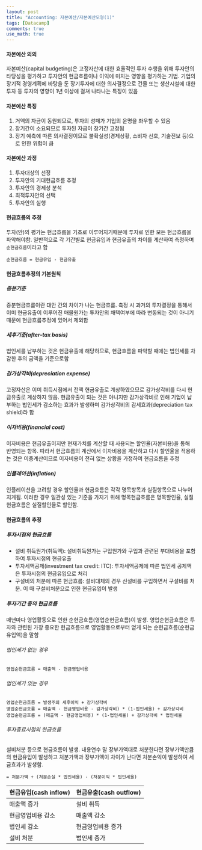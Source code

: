```yaml
---
layout: post
title: "Accounting: 자본예산/자본예산모형(1)"
tags: [Datacamp]
comments: true
use_math: true
---
```


#### 자본예산 의의
자본예산(capital budgeting)은 고정자산에 대한 효율적인 투자 수행을 위해 투자안의 타당성을 평가하고 투자안의 현금흐름이나 이익에 미치는 영향을 평가하는 기법. 기업의 장기적 경영계획에 바탕을 둔 장기투자에 대한 의사결정으로 건물 또는 생산시설에 대한 투자 등 투자의 영향이 1년 이상에 걸쳐 나타나는 특징이 있음

#### 자본예산 특징
1. 거액의 자금이 동원되므로, 투자의 성패가 기업의 운명을 좌우할 수 있음
2. 장기간이 소요되므로 투자된 자금이 장기간 고정됨
3. 장기 예측에 따른 의사결정이므로 불확실성(경제상황, 소비자 선호, 기술진보 등)으로 인한 위험이 큼

#### 자본예산 과정
1. 투자대상의 선정
2. 투자안의 기대현금흐름 추정
3. 투자안의 경제성 분석
4. 최적투자안의 선택
5. 투자안의 실행

#### 현금흐름의 추정
투자(안)의 평가는 현금흐름을 기초로 이루어지기때문에 투자로 인한 모든 현금흐름을 파악해야함. 일반적으로 각 기간별로 현금유입과 현금유출의 차이를 계산하여 측정하며 `순현금흐름`이라고 함

`순현금흐름 = 현금유입 - 현금유출`

#### 현금흐름추정의 기본원칙
##### 증분기준
증분현금흐름이란 대안 간의 차이가 나는 현금흐름. 측정 시 과거의 투자결정을 통해서 이미 현금유출이 이루어진 매몰원가는 투자안의 채택여부에 따라 변동되는 것이 아니기 때문에 현금흐름추정에 있어서 제외함
##### 세후기준(after-tax basis)
법인세를 납부하는 것은 현금유출에 해당하므로, 현금흐름을 파악할 때에는 법인세를 차감한 후의 금액을 기준으로함
##### 감가상각비(depreciation expense)
고정자산은 이미 취득시점에서 전액 현금유출로 계상하였으므로 감가상각비를 다시 현금유출로 계상하지 않음. 현금유출이 되는 것은 아니지만 감가상각비로 인해 기업이 납부하는 법인세가 감소하는 효과가 발생하며 감가상각비의 감세효과(depreciation tax shield)라 함
##### 이자비용(financial cost)
이자비용은 현금유출이지만 현재가치를 계산할 때 사용되는 할인율(자본비용)을 통해 반영되는 항목. 따라서 현금흐름의 계산에서 이자비용을 계산하고 다시 할인율을 적용하는 것은 이중계산이므로 이자비용이 전혀 없는 상황을 가정하여 현금흐름을 추정
##### 인플레이션(inflation)
인플레이션을 고려할 경우 할인율과 현금흐름은 각각 명목항목과 실질항목으로 나누어지게됨. 이러한 경우 일관성 있는 기준을 가지기 위해 명목현금흐름은 명목할인율, 실질현금흐름은 실질할인율로 할인함.

#### 현금흐름의 추정
##### 투자시점의 현금흐름
- 설비 취득원가(취득액): 설비취득원가는 구입원가와 구입과 관련된 부대비용을 포함하여 투자시점의 현금유출
- 투자세액공제(investment tax credit: ITC): 투자세액공제에 따른 법인세 공제액은 투자시점의 현금유입으로 처리
- 구설비의 처분에 따른 현금흐름: 설비대체의 경우 신설비를 구입하면서 구설비를 처분. 이 때 구설비처분으로 인한 현금유입이 발생

##### 투자기간 중의 현금흐름
매년마다 영업활동으로 인한 순현금흐름(영업순현금흐름)이 발생. 영업순현금흐름은 투자와 관련된 가장 중요한 현금흐름으로 영업활동으로부터 얻게 되는 순현금흐름(순현금유입액)을 말함

###### 법인세가 없는 경우
`영업순현금흐름 = 매출액 - 현금영업비용` 

###### 법인세가 있는 경우
  
`영업순현금흐름 = 발생주의 세후이익 + 감가상각비`  
`영업순현금흐름 = 매출액 - 현금영업비용 - 감가상각비) * (1-법인세율) + 감가상각비`  
`영업순현금흐름 = (매출액 - 현금영업비용) * (1-법인세율) + 감가상각비 * 법인세율`


###### 투자종료시점의 현금흐름

설비처분 등으로 현금흐름이 발생. 내용연수 말 장부가액대로 처분한다면 장부가액만큼의 현금유입이 발생하고 처분가액과 장부가액이 차이가 난다면 처분손익이 발생하여 세금효과가 발생함.

`= 처분가액 + (처분손실 * 법인세율) - (처분이익 * 법인세율)`


| 현금유입(cash inflow) | 현금유출(cash outflow) |
|-----------------------|------------------------|
| 매출액 증가           | 설비 취득              |
| 현금영업비용 감소     | 매출액 감소            |
| 법인세 감소           | 현금영업비용 증가      |
| 설비 처분             | 법인세 증가            |